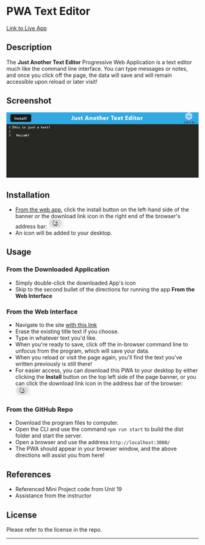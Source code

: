 # PWA Text Editor

[Link to Live App](https://afternoon-river-10125-70400daa5ffb.herokuapp.com/)

## Description
The **Just Another Text Editor** Progressive Web Application is a text editor much like the command line interface. You can type messages or notes, and once you click off the page, the data will save and will remain accessible upon reload or later visit!

## Screenshot
![App Screenshot](./images/screenshot.png)

## Installation
* [From the web app](https://afternoon-river-10125-70400daa5ffb.herokuapp.com/), click the install button on the left-hand side of the banner or the download link icon in the right end of the browser's address bar:  ![Download Icon](./images/download%20icon.png)
* An icon will be added to your desktop.

## Usage

### From the Downloaded Application
* Simply double-click the downloaded App's icon
* Skip to the second bullet of the directions for running the app **From the Web Interface**

### From the Web Interface
* Navigate to the site [with this link](https://afternoon-river-10125-70400daa5ffb.herokuapp.com/)
* Erase the existing title text if you choose.
* Type in whatever text you'd like.
* When you're ready to save, click off the in-browser command line to unfocus from the program, which will save your data.
* When you reload or visit the page again, you'll find the text you've written previously is still there!
* For easier access, you can download this PWA to your desktop by either clicking the **Install** button on the top left side of the page banner, or you can click the download link icon in the address bar of the browser: ![Download Icon](./images/download%20icon.png) 

### From the GitHub Repo
* Download the program files to computer.
* Open the CLI and use the command `npm run start` to build the dist folder and start the server.
* Open a browser and use the address `http://localhost:3000/`
* The PWA should appear in your browser window, and the above directions will assist you from here!

## References
* Referenced Mini Project code from Unit 19
* Assistance from the instructor

## License
Please refer to the license in the repo.
- - -


